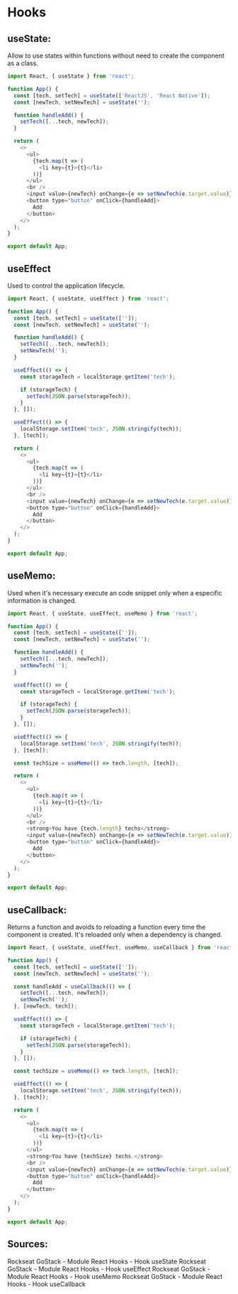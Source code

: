 # Hooks

## useState:
Allow to use states within functions without need to create the component as a class. 
```javascript
import React, { useState } from 'react';

function App() {
  const [tech, setTech] = useState(['ReactJS', 'React Native']);
  const [newTech, setNewTech] = useState('');

  function handleAdd() {
    setTech([...tech, newTech]);
  }

  return (
    <>
      <ul>
        {tech.map(t => (
          <li key={t}>{t}</li>
        ))}
      </ul>
      <br />
      <input value={newTech} onChange={e => setNewTech(e.target.value)} />
      <button type="button" onClick={handleAdd}>
        Add
      </button>
    </>
  );
}

export default App;
```
## useEffect
Used to control the application lifecycle. 
```javascript
import React, { useState, useEffect } from 'react';

function App() {
  const [tech, setTech] = useState(['']);
  const [newTech, setNewTech] = useState('');

  function handleAdd() {
    setTech([...tech, newTech]);
    setNewTech('');
  }

  useEffect(() => {
    const storageTech = localStorage.getItem('tech');

    if (storageTech) {
      setTech(JSON.parse(storageTech));
    }
  }, []);

  useEffect(() => {
    localStorage.setItem('tech', JSON.stringify(tech));
  }, [tech]);

  return (
    <>
      <ul>
        {tech.map(t => (
          <li key={t}>{t}</li>
        ))}
      </ul>
      <br />
      <input value={newTech} onChange={e => setNewTech(e.target.value)} />
      <button type="button" onClick={handleAdd}>
        Add
      </button>
    </>
  );
}

export default App;
```
## useMemo:
Used when it's necessary execute an code snippet only when a especific information is changed. 
```javascript
import React, { useState, useEffect, useMemo } from 'react';

function App() {
  const [tech, setTech] = useState(['']);
  const [newTech, setNewTech] = useState('');

  function handleAdd() {
    setTech([...tech, newTech]);
    setNewTech('');
  }

  useEffect(() => {
    const storageTech = localStorage.getItem('tech');

    if (storageTech) {
      setTech(JSON.parse(storageTech));
    }
  }, []);

  useEffect(() => {
    localStorage.setItem('tech', JSON.stringify(tech));
  }, [tech]);

  const techSize = useMemo(() => tech.length, [tech]);

  return (
    <>
      <ul>
        {tech.map(t => (
          <li key={t}>{t}</li>
        ))}
      </ul>
      <br />
      <strong>You have {tech.length} techs</strong>
      <input value={newTech} onChange={e => setNewTech(e.target.value)} />
      <button type="button" onClick={handleAdd}>
        Add
      </button>
    </>
  );
}

export default App;
```
## useCallback:
Returns a function and avoids to reloading a function every time the component is created. It's reloaded only when a dependency is changed. 
```javascript
import React, { useState, useEffect, useMemo, useCallback } from 'react';

function App() {
  const [tech, setTech] = useState(['']);
  const [newTech, setNewTech] = useState('');

  const handleAdd = useCallback(() => {
    setTech([...tech, newTech]);
    setNewTech('');
  }, [newTech, tech]);

  useEffect(() => {
    const storageTech = localStorage.getItem('tech');

    if (storageTech) {
      setTech(JSON.parse(storageTech));
    }
  }, []);

  const techSize = useMemo(() => tech.length, [tech]);

  useEffect(() => {
    localStorage.setItem('tech', JSON.stringify(tech));
  }, [tech]);

  return (
    <>
      <ul>
        {tech.map(t => (
          <li key={t}>{t}</li>
        ))}
      </ul>
      <strong>You have {techSize} techs.</strong>
      <br />
      <input value={newTech} onChange={e => setNewTech(e.target.value)} />
      <button type="button" onClick={handleAdd}>
        Add
      </button>
    </>
  );
}

export default App;
```

## Sources:
Rockseat GoStack - Module React Hooks - Hook useState
Rockseat GoStack - Module React Hooks - Hook useEffect
Rockseat GoStack - Module React Hooks - Hook useMemo
Rockseat GoStack - Module React Hooks - Hook useCallback
